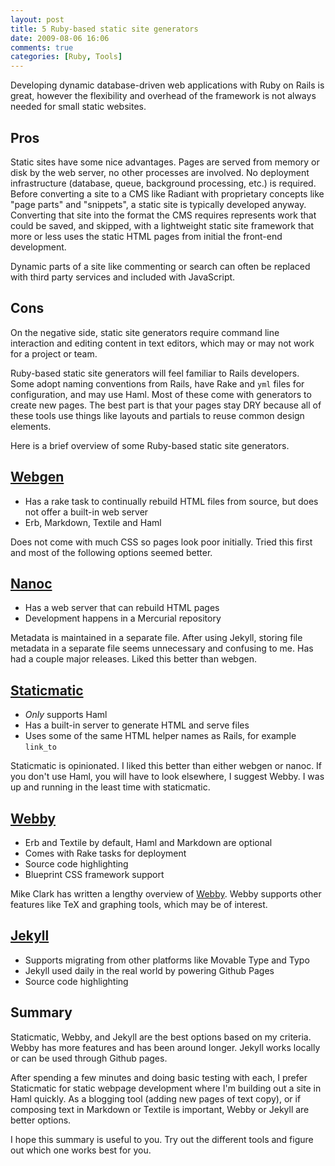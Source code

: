 ```yaml
---
layout: post
title: 5 Ruby-based static site generators
date: 2009-08-06 16:06
comments: true
categories: [Ruby, Tools]
---
```


Developing dynamic database-driven web applications with Ruby on Rails is great, however the flexibility and overhead of the framework is not always needed for small static websites.

Pros
----
Static sites have some nice advantages. Pages are served from memory or disk by the web server, no other processes are involved. No deployment infrastructure (database, queue, background processing, etc.) is required. Before converting a site to a CMS like Radiant with proprietary concepts like "page parts" and "snippets", a static site is typically developed anyway. Converting that site into the format the CMS requires represents work that could be saved, and skipped, with a lightweight static site framework that more or less uses the static HTML pages from initial the front-end development. 

Dynamic parts of a site like commenting or search can often be replaced with third party services and included with JavaScript. 

Cons
----
On the negative side, static site generators require command line interaction and editing content in text editors, which may or may not work for a project or team.

Ruby-based static site generators will feel familiar to Rails developers. Some adopt naming conventions from Rails, have Rake and `yml` files for configuration, and may use Haml. Most of these come with generators to create new pages. The best part is that your pages stay DRY because all of these tools use things like layouts and partials to reuse common design elements.

Here is a brief overview of some Ruby-based static site generators.

[Webgen](http://webgen.rubyforge.org/)
----

 - Has a rake task to continually rebuild HTML files from source, but does not offer a built-in web server
 - Erb, Markdown, Textile and Haml

Does not come with much CSS so pages look poor initially. Tried this first and most of the following options seemed better.

[Nanoc](http://nanoc.stoneship.org/)
----

 - Has a web server that can rebuild HTML pages
 - Development happens in a Mercurial repository
  
Metadata is maintained in a separate file. After using Jekyll, storing file metadata in a separate file seems unnecessary and confusing to me. Has had a couple major releases. Liked this better than webgen.

[Staticmatic](http://staticmatic.rubyforge.org/)
----

 - *Only* supports Haml
 - Has a built-in server to generate HTML and serve files
 - Uses some of the same HTML helper names as Rails, for example `link_to`
  
Staticmatic is opinionated. I liked this better than either webgen or nanoc. If you don't use Haml, you will have to look elsewhere, I suggest Webby. I was up and running in the least time with staticmatic.
  
[Webby](http://webby.rubyforge.org/)
----

 - Erb and Textile by default, Haml and Markdown are optional
 - Comes with Rake tasks for deployment
 - Source code highlighting
 - Blueprint CSS framework support
  
Mike Clark has written a lengthy overview of [Webby](http://clarkware.com/cgi/blosxom/2008/08/06#Webby). Webby supports other features like TeX and graphing tools, which may be of interest.
  
[Jekyll](http://github.com/mojombo/jekyll)
----

 - Supports migrating from other platforms like Movable Type and Typo
 - Jekyll used daily in the real world by powering Github Pages
 - Source code highlighting


Summary
---
Staticmatic, Webby, and Jekyll are the best options based on my criteria. Webby has more features and has been around longer. Jekyll works locally or can be used through Github pages.

After spending a few minutes and doing basic testing with each, I prefer Staticmatic for static webpage development where I'm building out a site in Haml quickly. As a blogging tool (adding new pages of text copy), or if composing text in Markdown or Textile is important, Webby or Jekyll are better options.

I hope this summary is useful to you. Try out the different tools and figure out which one works best for you.
